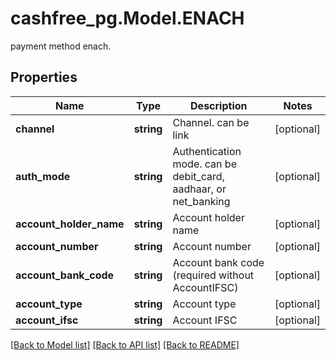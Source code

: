 # cashfree_pg.Model.ENACH
payment method enach.

## Properties

Name | Type | Description | Notes
------------ | ------------- | ------------- | -------------
**channel** | **string** | Channel. can be link | [optional] 
**auth_mode** | **string** | Authentication mode. can be debit_card, aadhaar, or net_banking | [optional] 
**account_holder_name** | **string** | Account holder name | [optional] 
**account_number** | **string** | Account number | [optional] 
**account_bank_code** | **string** | Account bank code (required without AccountIFSC) | [optional] 
**account_type** | **string** | Account type | [optional] 
**account_ifsc** | **string** | Account IFSC | [optional] 

[[Back to Model list]](../README.md#documentation-for-models) [[Back to API list]](../README.md#documentation-for-api-endpoints) [[Back to README]](../README.md)

